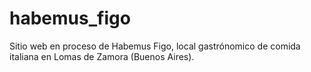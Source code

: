 # habemus_figo
Sitio web en proceso de Habemus Figo, local gastrónomico de comida italiana en Lomas de Zamora (Buenos Aires).
